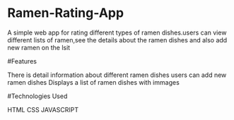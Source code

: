 # Ramen-Rating-App

A simple web app for rating different types of ramen dishes.users can view different lists of ramen,see the details about the ramen dishes and also add new ramen on the lsit


#Features 

 There is detail information about different ramen dishes 
 users can add new ramen dishes 
 Displays a list of ramen dishes with immages 

#Technologies Used 

HTML
CSS
JAVASCRIPT
 


